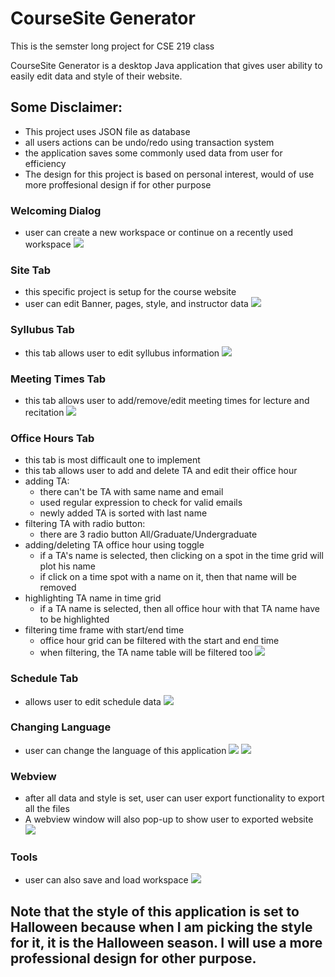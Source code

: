 # CourseSite Generator
This is the semster long project for CSE 219 class

CourseSite Generator is a desktop Java application that gives user ability to easily
edit data and style of their website.

## Some Disclaimer:
- This project uses JSON file as database
- all users actions can be undo/redo using transaction system
- the application saves some commonly used data from user for efficiency
- The design for this project is based on personal interest, would of use more proffesional design if for other purpose


### Welcoming Dialog
- user can create a new workspace or continue on a recently used workspace
![](images/welcome.png)

### Site Tab
- this specific project is setup for the course website
- user can edit Banner, pages, style, and instructor data
![](images/site.png)

### Syllubus Tab
- this tab allows user to edit syllubus information
![](images/syllubus.png)

### Meeting Times Tab
- this tab allows user to add/remove/edit meeting times for lecture and recitation
![](images/meetingtime.png)

### Office Hours Tab
- this tab is most difficault one to implement
- this tab allows user to add and delete TA and edit their office hour
- adding TA:
    - there can't be TA with same name and email
    - used regular expression to check for valid emails
    - newly added TA is sorted with last name
- filtering TA with radio button:
    - there are 3 radio button All/Graduate/Undergraduate
- adding/deleting TA office hour using toggle
    - if a TA's name is selected, then clicking on a spot in the time grid will plot his name
    - if click on a time spot with a name on it, then that name will be removed
- highlighting TA name in time grid
    - if a TA name is selected, then all office hour with that TA name have to be highlighted
- filtering time frame with start/end time
    - office hour grid can be filtered with the start and end time
    - when filtering, the TA name table will be filtered too
![](images/officehour.png)

### Schedule Tab
- allows user to edit schedule data
![](images/schedule.png)

### Changing Language
- user can change the language of this application
![](images/language.png)
![](images/chinese.png)

### Webview
- after all data and style is set, user can user export functionality to export all the files
- A webview window will also pop-up to show user to exported website
![](images/webpage.png)

### Tools
- user can also save and load workspace
![](images/tools.png)



## Note that the style of this application is set to Halloween because when I am picking the style for it, it is the Halloween season. I will use a more professional design for other purpose.

